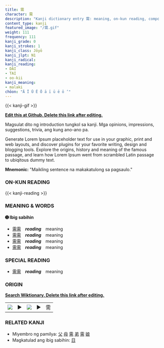 ```yaml
---
title: 需
character: 需
description: "Kanji dictionary entry 需: meaning, on-kun reading, compounds, origin, related kanji"
content_type: kanji
featured_image: "/需.gif"
weight: 111
frequency: 111
kanji_grade: 0
kanji_strokes: 1
kanji_class: Jōyō
kanji_jlpt: N1
kanji_radical: 
kanji_reading: 
- DAI
- TAI
- oo-kii
kanji_meaning:
- malaki
chōon: "Ā Ī Ū Ē Ō ā ī ū ē ō ’"
---
```

[//]: # (Don't edit the line below. Kanji animated GIF code is automatically generated.)
{{< kanji-gif >}}

[//]: # (Edit below this line.)

**[Edit this at Github. Delete this link after editing.](https://github.com/tim0g/tim/tree/main/content/kanji/需/index.md)**

Magsulat dito ng introduction tungkol sa kanji. Mga opinions, impressions, suggestions, trivia, ang kung ano-ano pa.

Generate Lorem Ipsum placeholder text for use in your graphic, print and web layouts, and discover plugins for your favorite writing, design and blogging tools. Explore the origins, history and meaning of the famous passage, and learn how Lorem Ipsum went from scrambled Latin passage to ubiqitous dummy text.
 
**Mnemonic:** "Maikling sentence na makakatulong sa pagsaulo."

### ON-KUN READING

[//]: # (Don't edit the line below. ON-KUN READING code is automatically generated.)
{{< kanji-reading >}}

### MEANING & WORDS

#### ➊ **Ibig sabihin**
  - [需](../需)[需](../需)　***reading***　meaning
  - [需](../需)[需](../需)　***reading***　meaning
  - [需](../需)[需](../需)　***reading***　meaning
  - [需](../需)[需](../需)　***reading***　meaning

### SPECIAL READING
  - [需](../需)[需](../需)　***reading***　meaning

### ORIGIN

**[Search Wiktionary. Delete this link after editing.](https://wiktionary.org/wiki/需)**
<table class="kanji-table"><tr><td>
<img src="60px-需-bronze.svg.png">
</td><td>▶</td><td>
<img src="60px-需-oracle.svg.png">
</td><td>▶</td>
<td class="kanji-origin">需</td>
</tr></table>

### RELATED KANJI
- Miyembro ng pamilya: [父](../父) [母](../母) [需](../需) [弟](../弟) [需](../需) [娘](../娘)
- Magkatulad ang ibig sabihin: [日](../日)
